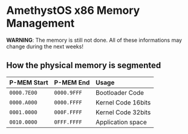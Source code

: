 # AmethystOS x86 Memory Management

**WARNING**: The memory is still not done. All of these informations may change during the next weeks!

## How the physical memory is segmented

| P-MEM Start | P-MEM End   | Usage              |
| :---------- | :---------- | :----------------- |
| `0000.7E00` | `0000.9FFF` | Bootloader Code    |
| `0000.A000` | `0000.FFFF` | Kernel Code 16bits |
| `0001.0000` | `000F.FFFF` | Kernel Code 32bits |
| `0010.0000` | `0FFF.FFFF` | Application space  |
